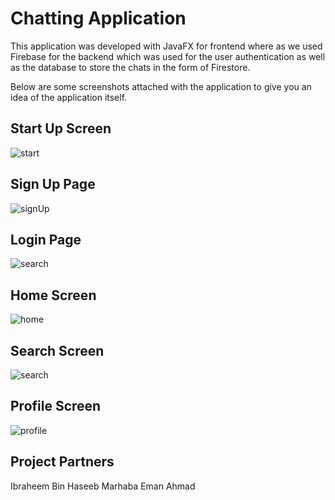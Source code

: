 # Chatting Application

This application was developed with JavaFX for frontend where as we used Firebase for the backend which was used for the user authentication as well as the database to store the chats in the form of Firestore.

Below are some screenshots attached with the application to give you an idea of the application itself.

## Start Up Screen
![start](https://github.com/marhabaemaan/Semester-Project-OOP/assets/115403157/cf081a3e-1953-409e-87e8-fcb0f102006f)


## Sign Up Page
![signUp](https://github.com/marhabaemaan/Semester-Project-OOP/assets/115403157/78c1a9ea-c472-4822-bc10-2b781bf0cdbb)


## Login Page
![search](https://github.com/marhabaemaan/Semester-Project-OOP/assets/115403157/0a2c33f6-8bd6-43c3-b378-2298044bf72a)

## Home Screen
![home](https://github.com/marhabaemaan/Semester-Project-OOP/assets/115403157/ff6a6446-3606-4655-bff6-ac9d95187c87)


## Search Screen
![search](https://github.com/marhabaemaan/Semester-Project-OOP/assets/115403157/99bc8d33-15d5-4240-980d-2a943af65e12)


## Profile Screen
![profile](https://github.com/marhabaemaan/Semester-Project-OOP/assets/115403157/a1285b98-402b-4beb-bc2b-c67ec3a4f699)


## Project Partners

Ibraheem Bin Haseeb
Marhaba Eman Ahmad
